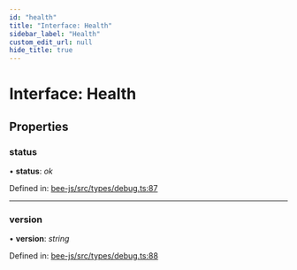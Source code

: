 ```yaml
---
id: "health"
title: "Interface: Health"
sidebar_label: "Health"
custom_edit_url: null
hide_title: true
---
```


# Interface: Health

## Properties

### status

• **status**: *ok*

Defined in: [bee-js/src/types/debug.ts:87](https://github.com/ethersphere/bee-js/blob/0ac3a7d/src/types/debug.ts#L87)

___

### version

• **version**: *string*

Defined in: [bee-js/src/types/debug.ts:88](https://github.com/ethersphere/bee-js/blob/0ac3a7d/src/types/debug.ts#L88)
